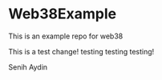 # Web38Example
This is an example repo for web38


This is a test change! testing testing testing!

Senih Aydin
